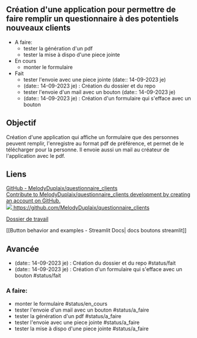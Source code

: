 ## Création d'une application pour permettre de faire remplir un questionnaire à des potentiels nouveaux clients



- A faire:
	- tester la génération d'un pdf 
	- tester la mise à dispo d'une piece jointe 
- En cours
	- monter le formulaire 
- Fait
	- tester l'envoie avec une piece jointe (date:: 14-09-2023 je)
	- (date:: 14-09-2023 je) : Création du dossier et du repo 
	- tester l'envoie d'un mail avec un bouton (date:: 14-09-2023 je)
	- (date:: 14-09-2023 je) : Création d'un formulaire qui s'efface avec un bouton 

## Objectif

Création d'une application qui affiche un formulaire que des personnes peuvent remplir, l'enregistre au format pdf de préférence, et permet de le télécharger pour la personne. Il envoie aussi un mail au créateur de l'application avec le pdf.



## Liens
  <div class="nifty-link-card-container">
	<a class="nifty-link-card" href="https://github.com/MelodyDuplaix/questionnaire_clients" target="_blank">
		<div class="nifty-link-card-text">
			<div class="nifty-link-card-title">GitHub - MelodyDuplaix/questionnaire_clients</div>
			<div class="nifty-link-card-description">Contribute to MelodyDuplaix/questionnaire_clients development by creating an account on GitHub.</div>
			<div class="nifty-link-href">
			<img class="nifty-link-icon" src="https://github.com/fluidicon.png">
				https://github.com/MelodyDuplaix/questionnaire_clients
			</div>
		</div>
		    <div class="nifty-link-image-container">
                <div class="nifty-link-image" style="background-image: url('https://opengraph.githubassets.com/ce5c6bc8cf315a610033220806045aba912c2de473ba54b199264c52ffc55540/MelodyDuplaix/questionnaire_clients')">
                </div>
            </div>
	</a>
  </div>

[Dossier de travail](file:///D:\Projets\Projets%20perso\Questionnaire%20Antoine)

[[Button behavior and examples - Streamlit Docs| docs boutons streamlit]]

## Avancée

- (date:: 14-09-2023 je) : Création du dossier et du repo #status/fait
- (date:: 14-09-2023 je) : Création d'un formulaire qui s'efface avec un bouton #status/fait

### A faire:
- monter le formulaire #status/en_cours
- tester l'envoie d'un mail avec un bouton #status/a_faire
- tester la génération d'un pdf #status/a_faire 
- tester l'envoie avec une piece jointe #status/a_faire 
- tester la mise à dispo d'une piece jointe #status/a_faire 

